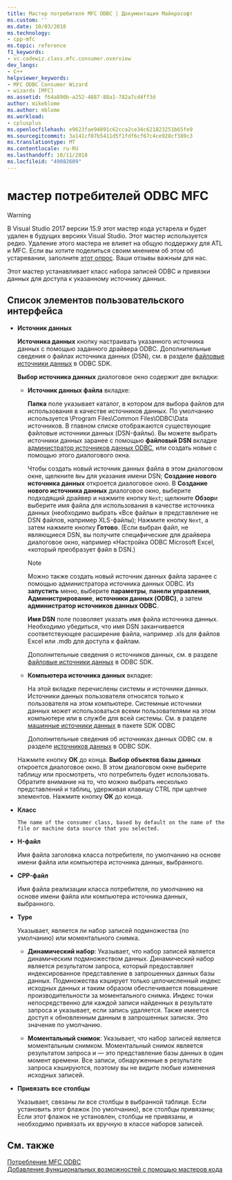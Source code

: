 ```yaml
---
title: Мастер потребителя MFC ODBC | Документация Майкрософт
ms.custom: ''
ms.date: 10/03/2018
ms.technology:
- cpp-mfc
ms.topic: reference
f1_keywords:
- vc.codewiz.class.mfc.consumer.overview
dev_langs:
- C++
helpviewer_keywords:
- MFC ODBC Consumer Wizard
- wizards [MFC]
ms.assetid: f64a890b-a252-4887-88a1-782a7cd4ff3d
author: mikeblome
ms.author: mblome
ms.workload:
- cplusplus
ms.openlocfilehash: e9623fae94891c62cca2ce34c621823251b65fe9
ms.sourcegitcommit: 3a141cf07b5411d5f1fdf6cf67c4ce928cf389c3
ms.translationtype: MT
ms.contentlocale: ru-RU
ms.lasthandoff: 10/11/2018
ms.locfileid: "49082609"
---
```

# <a name="mfc-odbc-consumer-wizard"></a>мастер потребителей ODBC MFC

> [!WARNING]
> В Visual Studio 2017 версии 15.9 этот мастер кода устарела и будет удален в будущих версиях Visual Studio. Этот мастер используется редко. Удаление этого мастера не влияет на общую поддержку для ATL и MFC. Если вы хотите поделиться своим мнением об этом об устаревании, заполните [этот опрос](https://www.surveymonkey.com/r/QDWKKCN). Ваши отзывы важным для нас.

Этот мастер устанавливает класс набора записей ODBC и привязки данных для доступа к указанному источнику данных.

## <a name="uielement-list"></a>Список элементов пользовательского интерфейса

- **Источник данных**

   **Источника данных** кнопку настраивать указанного источника данных с помощью заданного драйвера ODBC. Дополнительные сведения о файлах источника данных (DSN), см. в разделе [файловые источники данных](/previous-versions/windows/desktop/ms715401) в ODBC SDK.

   **Выбор источника данных** диалоговое окно содержит две вкладки:

   - **Источник данных файла** вкладке:

      **Папка** поле указывает каталог, в котором для выбора файлов для использования в качестве источников данных. По умолчанию используется \Program Files\Common Files\ODBC\Data источников. В главном списке отображаются существующие файловые источники данных (DSN-файлы). Вы можете выбрать источники данных заранее с помощью **файловый DSN** вкладке [администратор источников данных ODBC](/previous-versions/windows/desktop/ms714024), или создать новые с помощью этого диалогового окна.

      Чтобы создать новый источник данных файла в этом диалоговом окне, щелкните `New` для указания имени DSN; **Создание нового источника данных** откроется диалоговое окно. В **Создание нового источника данных** диалоговое окно, выберите подходящий драйвер и нажмите кнопку `Next`; щелкните **Обзор**и выберите имя файла для использования в качестве источника данных (необходимо выбрать «Все файлы» в представление не DSN файлов, например XLS-файлы); Нажмите кнопку `Next`, а затем нажмите кнопку **Готово**. (Если выбран файл, не являющиеся DSN, вы получите специфические для драйвера диалоговое окно, например «Настройка ODBC Microsoft Excel, «который преобразует файл в DSN.)

      > [!NOTE]
      > Можно также создать новый источник данных файла заранее с помощью администратора источника данных ODBC. Из **запустить** меню, выберите **параметры**, **панели управления**, **Администрирование**, **источники данных (ODBC)**, а затем **администратор источников данных ODBC**.

      **Имя DSN** поле позволяет указать имя файла источника данных. Необходимо убедиться, что имя DSN заканчивается соответствующее расширение файла, например .xls для файлов Excel или .mdb для доступа к файлам.

      Дополнительные сведения о источников данных, см. в разделе [файловые источники данных](/previous-versions/windows/desktop/ms715401) в ODBC SDK.

   - **Компьютера источника данных** вкладке:

      На этой вкладке перечислены системы и источники данных. Источники данных пользователя относятся только к пользователя на этом компьютере. Системные источники данных может использоваться всеми пользователями на этом компьютере или в службе для всей системы. См. в разделе [машинные источники данных](/previous-versions/windows/desktop/ms710952) в пакете SDK ODBC

      Дополнительные сведения об источниках данных ODBC см. в разделе [источников данных](/previous-versions/windows/desktop/ms711688) в ODBC SDK.

   Нажмите кнопку **ОК** до конца. **Выбор объектов базы данных** откроется диалоговое окно. В этом диалоговом окне выберите таблицу или просмотреть, что потребитель будет использовать. Обратите внимание на то, что можно выбрать несколько представлений и таблиц, удерживая клавишу CTRL при щелчке элементов. Нажмите кнопку **ОК** до конца.

- **Класс**

      The name of the consumer class, based by default on the name of the file or machine data source that you selected.

- **H-файл**

   Имя файла заголовка класса потребителя, по умолчанию на основе имени файла или компьютера источника данных, выбранного.

- **CPP-файл**

   Имя файла реализации класса потребителя, по умолчанию на основе имени файла или компьютера источника данных, выбранного.

- **Type**

   Указывает, является ли набор записей подмножества (по умолчанию) или моментального снимка.

   - **Динамический набор**: Указывает, что набор записей является динамическим подмножеством данных. Динамический набор является результатом запроса, который предоставляет индексированное представление в запрошенных данных базы данных. Подмножества кэширует только целочисленный индекс исходных данных и таким образом обеспечивается повышение производительности за моментального снимка. Индекс точки непосредственно для каждой записи найденных в результате запроса и указывает, если запись удаляется. Также имеется доступ к обновленным данным в запрошенных записях. Это значение по умолчанию.

   - **Моментальный снимок**: Указывает, что набор записей является моментальным снимком. Моментальный снимок является результатом запроса и — это представление базы данных в один момент времени. Все записи, обнаруженные в результате запроса кэшируются, поэтому вы не видите любые изменения исходных записей.

- **Привязать все столбцы**

   Указывает, связаны ли все столбцы в выбранной таблице. Если установить этот флажок (по умолчанию), все столбцы привязаны; Если этот флажок не установлен, столбцы не привязаны, и необходимо привязать их вручную в классе наборов записей.

## <a name="see-also"></a>См. также

[Потребление MFC ODBC](../../mfc/reference/adding-an-mfc-odbc-consumer.md)<br/>
[Добавление функциональных возможностей с помощью мастеров кода](../../ide/adding-functionality-with-code-wizards-cpp.md)

